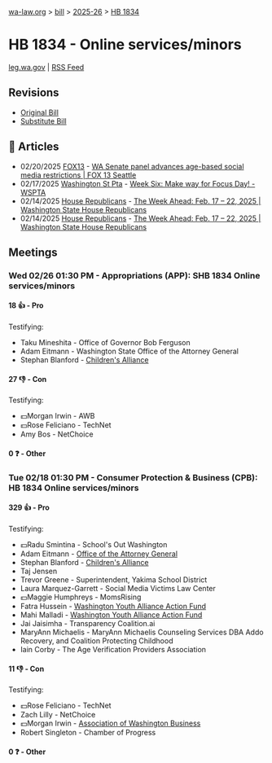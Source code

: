 [wa-law.org](/) > [bill](/bill/) > [2025-26](/bill/2025-26/) > [HB 1834](/bill/2025-26/hb/1834/)

# HB 1834 - Online services/minors
[leg.wa.gov](https://app.leg.wa.gov/billsummary?BillNumber=1834&Year=2025&Initiative=false) | [RSS Feed](./rss.xml)

## Revisions
* [Original Bill](1/)
* [Substitute Bill](S/)

## 📰 Articles
* 02/20/2025 [FOX13](/org/fox13/) - [WA Senate panel advances age-based social media restrictions | FOX 13 Seattle](https://www.fox13seattle.com/news/wa-age-restrictions-social-media#:~:text=companion%20bill)
* 02/17/2025 [Washington St Pta](/org/washington_st_pta/) - [Week Six: Make way for Focus Day! - WSPTA](https://www.wastatepta.org/week-six-make-way-for-focus-day/#:~:text=HB%201834)
* 02/14/2025 [House Republicans](/org/house_republicans/) - [The Week Ahead: Feb. 17 – 22, 2025 | Washington State House Republicans](http://houserepublicans.wa.gov/week/the-week-ahead-feb-17-22-2025/#:~:text=HB%201834)
* 02/14/2025 [House Republicans](/org/house_republicans/) - [The Week Ahead: Feb. 17 – 22, 2025 | Washington State House Republicans](https://houserepublicans.wa.gov/week/the-week-ahead-feb-17-22-2025/#:~:text=HB%201834)

## Meetings
### Wed 02/26 01:30 PM - Appropriations (APP): SHB 1834 Online services/minors
#### 18 👍 - Pro
Testifying:
* Taku Mineshita - Office of Governor Bob Ferguson
* Adam Eitmann - Washington State Office of the Attorney General
* Stephan Blanford - [Children's Alliance](/org/children's_alliance/)

#### 27 👎 - Con
Testifying:
* 💵Morgan Irwin - AWB
* 💵Rose Feliciano - TechNet
* Amy Bos - NetChoice

#### 0 ❓ - Other

### Tue 02/18 01:30 PM - Consumer Protection & Business (CPB): HB 1834 Online services/minors
#### 329 👍 - Pro
Testifying:
* 💵Radu Smintina - School's Out Washington
* Adam Eitmann - [Office of the Attorney General](/org/office_of_the_attorney_general/)
* Stephan Blanford - [Children's Alliance](/org/children's_alliance/)
* Taj Jensen
* Trevor Greene - Superintendent, Yakima School District
* Laura Marquez-Garrett - Social Media Victims Law Center
* 💵Maggie Humphreys - MomsRising
* Fatra Hussein - [Washington Youth Alliance Action Fund](/org/washington_youth_alliance_action_fund/)
* Mahi Malladi - [Washington Youth Alliance Action Fund](/org/washington_youth_alliance_action_fund/)
* Jai Jaisimha - Transparency Coalition.ai
* MaryAnn Michaelis - MaryAnn Michaelis Counseling Services DBA Addo Recovery, and Coalition Protecting Childhood
* Iain Corby - The Age Verification Providers Association

#### 11 👎 - Con
Testifying:
* 💵Rose Feliciano - TechNet
* Zach Lilly - NetChoice
* 💵Morgan Irwin - [Association of Washington Business](/org/association_of_washington_business/)
* Robert Singleton - Chamber of Progress

#### 0 ❓ - Other
